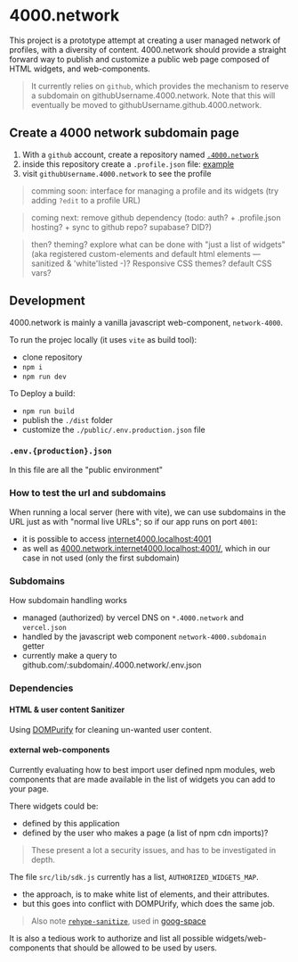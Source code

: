 # 4000.network

This project is a prototype attempt at creating a user managed network of
profiles, with a diversity of content. 4000.network should provide a straight
forward way to publish and customize a public web page composed of HTML widgets,
and web-components.

> It currently relies on `github`, which provides the mechanism to reserve a
> subdomain on githubUsername.4000.network. Note that this will eventually be moved to githubUsername.github.4000.network.

## Create a 4000 network subdomain page

1. With a `github` account, create a repository named [`.4000.network`](https://github.com/internet4000/.4000.network)
2. inside this repository create a `.profile.json` file: [example](https://github.com/internet4000/.4000.network "a .4000.network github repository for the .profile.json example file used as 4000.network subdomains configuration")
3. visit `githubUsername.4000.network` to see the profile

> comming soon: interface for managing a profile and its widgets (try adding `?edit` to a profile URL)

> coming next: remove github dependency (todo: auth? + .profile.json hosting? + sync to github repo? supabase? DID?)

> then? theming? explore what can be done with "just a list of widgets" (aka registered custom-elements and default html elements — sanitized & 'white'listed -)? Responsive CSS themes? default CSS vars?

## Development

4000.network is mainly a vanilla javascript web-component, `network-4000`.

To run the projec locally (it uses `vite` as build tool):

- clone repository
- `npm i`
- `npm run dev`

To Deploy a build:

- `npm run build`
- publish the `./dist` folder
- customize the `./public/.env.production.json` file

### `.env.{production}.json`

In this file are all the "public environment"

### How to test the url and subdomains

When running a local server (here with vite), we can use subdomains in the URL just as with "normal live URLs"; so if our app runs on port `4001`:

- it is possible to access [internet4000.localhost:4001](http://internet4000.localhost:4001)
- as well as
  [4000.network.internet4000.localhost:4001/](http://4000.network.internet4000.localhost:4001/),
  which in our case in not used (only the first subdomain)

### Subdomains

How subdomain handling works

- managed (authorized) by vercel DNS on `*.4000.network` and `vercel.json`
- handled by the javascript web component `network-4000.subdomain` getter
- currently make a query to github.com/:subdomain/.4000.network/.env.json

### Dependencies

#### HTML & user content Sanitizer

Using [DOMPurify](https://github.com/cure53/DOMPurify) for cleaning un-wanted
user content.

#### external web-components

Currently evaluating how to best import user defined npm modules, web components
that are made available in the list of widgets you can add to your page.

There widgets could be:

- defined by this application
- defined by the user who makes a page (a list of npm cdn imports)?

> These present a lot a security issues, and has to be investigated in depth.

The file `src/lib/sdk.js` currently has a list, `AUTHORIZED_WIDGETS_MAP`.

- the approach, is to make white list of elements, and their attributes.
- but this goes into conflict with DOMPUrify, which does the same job.

> Also note [`rehype-sanitize`](https://www.npmjs.com/package/rehype-sanitize), used in [goog-space](https://gitlab.com/sctlib/goog-space/-/blob/main/src/space.js#L1-6)

It is also a tedious work to authorize and list all possible widgets/web-components that should be allowed to be used by users.
